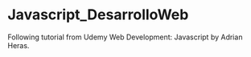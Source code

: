 # Javascript_DesarrolloWeb
Following tutorial from Udemy Web Development: Javascript by Adrian Heras.
